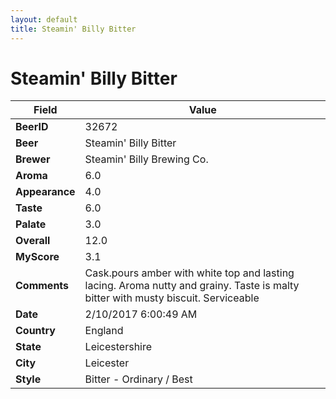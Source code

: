 ```yaml
---
layout: default
title: Steamin' Billy Bitter
---
```


# Steamin' Billy Bitter

| Field         | Value     |
|---------------|-----------|
| **BeerID** | 32672 |
| **Beer** | Steamin' Billy Bitter |
| **Brewer** | Steamin&#39; Billy Brewing Co. |
| **Aroma** | 6.0 |
| **Appearance** | 4.0 |
| **Taste** | 6.0 |
| **Palate** | 3.0 |
| **Overall** | 12.0 |
| **MyScore** | 3.1 |
| **Comments** | Cask.pours amber with white top and lasting lacing. Aroma nutty and grainy. Taste is malty bitter with musty biscuit. Serviceable  |
| **Date** | 2/10/2017 6:00:49 AM |
| **Country** | England |
| **State** | Leicestershire |
| **City** | Leicester |
| **Style** | Bitter - Ordinary / Best |
